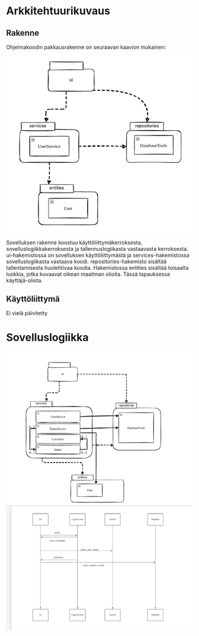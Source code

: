 # Arkkitehtuurikuvaus

## Rakenne

Ohjelmakoodin pakkausrakenne on seuraavan kaavion mukainen:

<img src="https://github.com/Neroniuoso/ot-harjoitustyo/blob/master/dokumentaatio/kuvat/Pakkauskaavio.png" width=760>

Sovelluksen rakenne koostuu käyttöliittymäkerroksesta, sovelluslogiikkakerroksesta  ja tallennuslogiikasta vastaavasta kerroksesta.
ui-hakemistossa on sovelluksen käyttöliittymästä ja services-hakemistossa sovelluslogiikasta vastaava koodi. repositories-hakemisto sisältää tallentamisesta huolehtivaa koodia. Hakemistossa entities sisältää toisaalta luokkia, jotka kuvaavat oikean maailman olioita. Tässä tapauksessa käyttäjä-oliota.

## Käyttöliittymä

Ei vielä päivitetty

# Sovelluslogiikka

<img src="https://github.com/Neroniuoso/ot-harjoitustyo/blob/master/dokumentaatio/kuvat/luokka_pakkauskaavio.png" width=760>


<img src="https://github.com/Neroniuoso/ot-harjoitustyo/blob/master/dokumentaatio/kuvat/Sekvenssikaavio.png" width=760>
